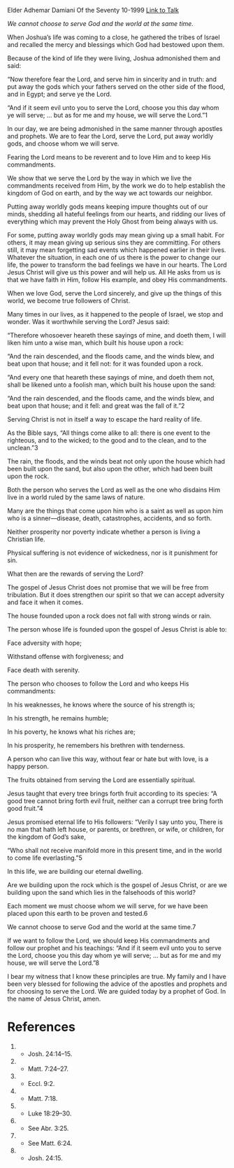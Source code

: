 Elder Adhemar Damiani
Of the Seventy
10-1999
[Link to Talk](https://www.churchofjesuschrist.org/study/general-conference/1999/10/serving-the-lord?lang=eng)

_We cannot choose to serve God and the world at the same time._

When Joshua’s life was coming to a close, he gathered the tribes of Israel and recalled the mercy and blessings which God had bestowed upon them.

Because of the kind of life they were living, Joshua admonished them and said:

“Now therefore fear the Lord, and serve him in sincerity and in truth: and put away the gods which your fathers served on the other side of the flood, and in Egypt; and serve ye the Lord.

“And if it seem evil unto you to serve the Lord, choose you this day whom ye will serve; … but as for me and my house, we will serve the Lord.”1

In our day, we are being admonished in the same manner through apostles and prophets. We are to fear the Lord, serve the Lord, put away worldly gods, and choose whom we will serve.

Fearing the Lord means to be reverent and to love Him and to keep His commandments.

We show that we serve the Lord by the way in which we live the commandments received from Him, by the work we do to help establish the kingdom of God on earth, and by the way we act towards our neighbor.

Putting away worldly gods means keeping impure thoughts out of our minds, shedding all hateful feelings from our hearts, and ridding our lives of everything which may prevent the Holy Ghost from being always with us.

For some, putting away worldly gods may mean giving up a small habit. For others, it may mean giving up serious sins they are committing. For others still, it may mean forgetting sad events which happened earlier in their lives. Whatever the situation, in each one of us there is the power to change our life, the power to transform the bad feelings we have in our hearts. The Lord Jesus Christ will give us this power and will help us. All He asks from us is that we have faith in Him, follow His example, and obey His commandments.

When we love God, serve the Lord sincerely, and give up the things of this world, we become true followers of Christ.

Many times in our lives, as it happened to the people of Israel, we stop and wonder. Was it worthwhile serving the Lord? Jesus said:

“Therefore whosoever heareth these sayings of mine, and doeth them, I will liken him unto a wise man, which built his house upon a rock:

“And the rain descended, and the floods came, and the winds blew, and beat upon that house; and it fell not: for it was founded upon a rock.

“And every one that heareth these sayings of mine, and doeth them not, shall be likened unto a foolish man, which built his house upon the sand:

“And the rain descended, and the floods came, and the winds blew, and beat upon that house; and it fell: and great was the fall of it.”2

Serving Christ is not in itself a way to escape the hard reality of life.

As the Bible says, “All things come alike to all: there is one event to the righteous, and to the wicked; to the good and to the clean, and to the unclean.”3

The rain, the floods, and the winds beat not only upon the house which had been built upon the sand, but also upon the other, which had been built upon the rock.

Both the person who serves the Lord as well as the one who disdains Him live in a world ruled by the same laws of nature.

Many are the things that come upon him who is a saint as well as upon him who is a sinner—disease, death, catastrophes, accidents, and so forth.

Neither prosperity nor poverty indicate whether a person is living a Christian life.

Physical suffering is not evidence of wickedness, nor is it punishment for sin.

What then are the rewards of serving the Lord?

The gospel of Jesus Christ does not promise that we will be free from tribulation. But it does strengthen our spirit so that we can accept adversity and face it when it comes.

The house founded upon a rock does not fall with strong winds or rain.

The person whose life is founded upon the gospel of Jesus Christ is able to:





Face adversity with hope;





Withstand offense with forgiveness; and





Face death with serenity.





The person who chooses to follow the Lord and who keeps His commandments:





In his weaknesses, he knows where the source of his strength is;







In his strength, he remains humble;





In his poverty, he knows what his riches are;





In his prosperity, he remembers his brethren with tenderness.





A person who can live this way, without fear or hate but with love, is a happy person.

The fruits obtained from serving the Lord are essentially spiritual.

Jesus taught that every tree brings forth fruit according to its species: “A good tree cannot bring forth evil fruit, neither can a corrupt tree bring forth good fruit.”4

Jesus promised eternal life to His followers: “Verily I say unto you, There is no man that hath left house, or parents, or brethren, or wife, or children, for the kingdom of God’s sake,

“Who shall not receive manifold more in this present time, and in the world to come life everlasting.”5

In this life, we are building our eternal dwelling.

Are we building upon the rock which is the gospel of Jesus Christ, or are we building upon the sand which lies in the falsehoods of this world?

Each moment we must choose whom we will serve, for we have been placed upon this earth to be proven and tested.6

We cannot choose to serve God and the world at the same time.7

If we want to follow the Lord, we should keep His commandments and follow our prophet and his teachings: “And if it seem evil unto you to serve the Lord, choose you this day whom ye will serve; … but as for me and my house, we will serve the Lord.”8

I bear my witness that I know these principles are true. My family and I have been very blessed for following the advice of the apostles and prophets and for choosing to serve the Lord. We are guided today by a prophet of God. In the name of Jesus Christ, amen.

# References
1. - Josh. 24:14–15.
2. - Matt. 7:24–27.
3. - Eccl. 9:2.
4. - Matt. 7:18.
5. - Luke 18:29–30.
6. - See Abr. 3:25.
7. - See Matt. 6:24.
8. - Josh. 24:15.